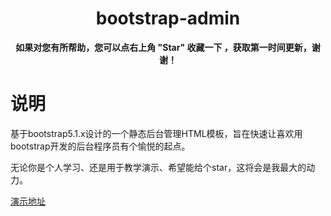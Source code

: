 <h1 align="center">bootstrap-admin</h1> 

<p align="center">    
    <b>如果对您有所帮助，您可以点右上角 "Star" 收藏一下 ，获取第一时间更新，谢谢！</b>
</p>

# 说明

基于bootstrap5.1.x设计的一个静态后台管理HTML模板，旨在快速让喜欢用bootstrap开发的后台程序员有个愉悦的起点。


无论你是个人学习、还是用于教学演示、希望能给个star，这将会是我最大的动力。


[演示地址](https://ajiho.gitee.io/bootstrap-admin)    


